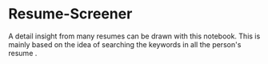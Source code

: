 # Resume-Screener
A detail insight from many resumes can be drawn with this notebook. This is mainly based on the idea of searching the keywords in all the person's resume .
